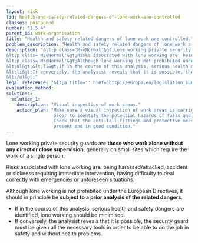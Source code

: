 ```yaml
---
layout: risk
fid: health-and-safety-related-dangers-of-lone-work-are-controlled
classes: postponed
number: "1.5.4"
parent_id: work-organisation
title: "Health and safety related dangers of lone work are controlled."
problem_description: "Health and safety related dangers of lone work are not controlled."
description: "&lt;p class='MsoNormal'&gt;Lone working private security guards are &lt;strong&gt;those who work alone without any direct or close supervision&lt;/strong&gt;, generally on small sites which require the work of a single person.&lt;/p&gt;&amp;#13;
&lt;p class='MsoNormal'&gt;Risks associated with lone working are: being harassed/attacked, accident or sickness requiring immediate intervention, having difficulty to deal correctly with emergencies or unforeseen situations.&lt;/p&gt;&amp;#13;
&lt;p class='MsoNormal'&gt;Although lone working is not prohibited under the European Directives, it should in principle be &lt;strong&gt;subject to a prior analysis of the related dangers&lt;/strong&gt;.&lt;/p&gt;&amp;#13;
&lt;ul&gt;&lt;li&gt;If in the course of this analysis, serious health and safety dangers are identified, lone working should be minimised.&lt;/li&gt;&amp;#13;
&lt;li&gt;If conversely, the analysist reveals that it is possible, the security guard must be given all the necessary tools in order to be able to do the job in safety and without health problems.&lt;/li&gt;&amp;#13;
&lt;/ul&gt;"
legal_reference: "&lt;a title='' href='http://europa.eu/legislation_summaries/employment_and_social_policy/health_hygiene_safety_at_work/c11113_en.htm' rel='nofollow' target='_blank'&gt;89/391/CEE Implementing measures to improve the health and safety of workers (framework directive)&lt;/a&gt;"
evaluation_method: 
solutions:
  solution_1:
    description: "Visual inspection of work areas."
    action_plan: "Make sure a visual inspection of work areas is carried out in
                  order to identify the potential hazards of falls and slips.
                  Check that the anti-fall fittings and protective measures are
                  present and in good condition."
---
```

Lone working private security guards are **those who work alone without any
direct or close supervision**, generally on small sites which require the work
of a single person.

Risks associated with lone working are: being harassed/attacked, accident or
sickness requiring immediate intervention, having difficulty to deal correctly
with emergencies or unforeseen situations.

Although lone working is not prohibited under the European Directives, it
should in principle be **subject to a prior analysis of the related dangers**.

  * If in the course of this analysis, serious health and safety dangers are identified, lone working should be minimised.
  * If conversely, the analysist reveals that it is possible, the security guard must be given all the necessary tools in order to be able to do the job in safety and without health problems.


